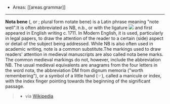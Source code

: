 
- Areas: [[areas.grammar]]

---

**Nota bene** (, or ; plural form notate bene) is a Latin phrase meaning "note well".It is often abbreviated as NB, n.b., or with the ligature ![](https://res.cloudinary.com/zubayr/image/upload/v1649542617/wiki/khdhptriv4utlwtidcae.png) and first appeared in English writing c. 1711. In Modern English, it is used, particularly in legal papers, to draw the attention of the reader to a certain (side) aspect or detail of the subject being addressed. While NB is also often used in academic writing, note is a common substitute.The markings used to draw readers' attention in medieval manuscripts are also called nota bene marks. The common medieval markings do not, however, include the abbreviation NB. The usual medieval equivalents are anagrams from the four letters in the word nota, the abbreviation DM from dignum memoria ("worth remembering"), or a symbol of a little hand (☞), called a manicule or index, with the index finger pointing towards the beginning of the significant passage.

> - via [Wikipedia](https://en.wikipedia.org/wiki/Nota%20bene)
